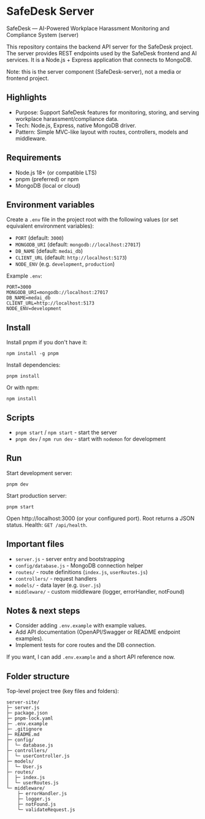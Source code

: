 
# SafeDesk Server

SafeDesk — AI-Powered Workplace Harassment Monitoring and Compliance System (server)

This repository contains the backend API server for the SafeDesk project. The server provides REST endpoints used by the SafeDesk frontend and AI services. It is a Node.js + Express application that connects to MongoDB.

Note: this is the server component (SafeDesk-server), not a media or frontend project.

## Highlights

- Purpose: Support SafeDesk features for monitoring, storing, and serving workplace harassment/compliance data.
- Tech: Node.js, Express, native MongoDB driver.
- Pattern: Simple MVC-like layout with routes, controllers, models and middleware.

## Requirements

- Node.js 18+ (or compatible LTS)
- pnpm (preferred) or npm
- MongoDB (local or cloud)

## Environment variables

Create a `.env` file in the project root with the following values (or set equivalent environment variables):

- `PORT` (default: `3000`)
- `MONGODB_URI` (default: `mongodb://localhost:27017`)
- `DB_NAME` (default: `medai_db`)
- `CLIENT_URL` (default: `http://localhost:5173`)
- `NODE_ENV` (e.g. `development`, `production`)

Example `.env`:

```
PORT=3000
MONGODB_URI=mongodb://localhost:27017
DB_NAME=medai_db
CLIENT_URL=http://localhost:5173
NODE_ENV=development
```

## Install

Install pnpm if you don't have it:

```
npm install -g pnpm
```

Install dependencies:

```
pnpm install
```

Or with npm:

```
npm install
```

## Scripts

- `pnpm start` / `npm start` - start the server
- `pnpm dev` / `npm run dev` - start with `nodemon` for development

## Run

Start development server:

```
pnpm dev
```

Start production server:

```
pnpm start
```

Open http://localhost:3000 (or your configured port). Root returns a JSON status. Health: `GET /api/health`.

## Important files

- `server.js` - server entry and bootstrapping
- `config/database.js` - MongoDB connection helper
- `routes/` - route definitions (`index.js`, `userRoutes.js`)
- `controllers/` - request handlers
- `models/` - data layer (e.g. `User.js`)
- `middleware/` - custom middleware (logger, errorHandler, notFound)

## Notes & next steps

- Consider adding `.env.example` with example values.
- Add API documentation (OpenAPI/Swagger or README endpoint examples).
- Implement tests for core routes and the DB connection.

If you want, I can add `.env.example` and a short API reference now.

## Folder structure

Top-level project tree (key files and folders):

```
server-site/
├─ server.js
├─ package.json
├─ pnpm-lock.yaml
├─ .env.example
├─ .gitignore
├─ README.md
├─ config/
│  └─ database.js
├─ controllers/
│  └─ userController.js
├─ models/
│  └─ User.js
├─ routes/
│  ├─ index.js
│  └─ userRoutes.js
└─ middleware/
	├─ errorHandler.js
	├─ logger.js
	├─ notFound.js
	└─ validateRequest.js
```

